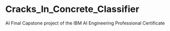 # Cracks_In_Concrete_Classifier
AI Final Capstone project of the IBM AI Engineering Professional Certificate
